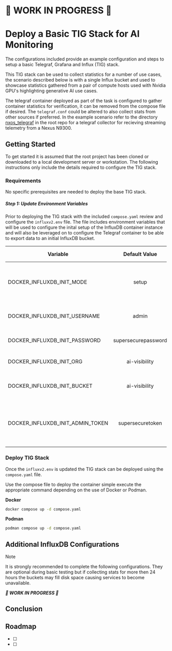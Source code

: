 <!-- About Project -->
# 🚧 WORK IN PROGRESS 🚧
# Deploy a Basic TIG Stack for AI Monitoring

The configurations included provide an example configuration and steps to setup a basic Telegraf, Grafana and Influx (TIG) stack. 

This TIG stack can be used to collect statistics for a number of use cases, the scenario described below is with a single Influx bucket and used to showcase statistics gathered from a pair of compute hosts used with Nvidia GPU's highlighting generative AI use cases. 

The telegraf container deployed as part of the task is configured to gather container statistics for verification, it can be removed from the compose file if desired. The `telegraf.conf` could be altered to also collect stats from other sources if preferred. In the example scenario refer to the directory [nxos_telegraf](../nxos_telegraf/) in the root repo for a telegraf collector for recieving streaming telemetry from a Nexus N9300.

<!-- Getting Started -->
## Getting Started
To get started it is assumed that the root project has been cloned or downloaded to a local development server or workstation. The following instructions only include the details required to configure the TIG stack.

### Requirements

No specific prerequisites are needed to deploy the base TIG stack.

##### Step 1: Update Environment Variables
Prior to deploying the TIG stack with the included `compose.yaml` review and configure the `influxv2.env` file. The file includes environment variables that will be used to configure the inital setup of the InfluxDB container instance and will also be leveraged on to configure the Telegraf container to be able to export data to an initial InfluxDB bucket.

| Variable | Default Value | Usage | Update Required |
|----------| :---: |-------| :---: |
| DOCKER_INFLUXDB_INIT_MODE | setup | No change required. Used to Setup InfluxDB on deploy |  |
| DOCKER_INFLUXDB_INIT_USERNAME | admin | The inital administrator user to be created |  |
| DOCKER_INFLUXDB_INIT_PASSWORD | supersecurepassword | The inital adminstrator password | :white_check_mark: |
| DOCKER_INFLUXDB_INIT_ORG | ai-visibility | InfluxDBv2 Inital Organization | |
| DOCKER_INFLUXDB_INIT_BUCKET | ai-visibility | Initial InfluxDBv2 Bucket to be created | |
| DOCKER_INFLUXDB_INIT_ADMIN_TOKEN | supersecuretoken | Token for admin user, used by Telegraf to authenticate and export data | :white_check_mark: |

### Deploy TIG Stack
Once the `influxv2.env` is updated the TIG stack can be deployed using the `compose.yaml` file.

Use the compose file to deploy the container simple execute the appropriate command depending on the use of Docker or Podman. 

**Docker**
``` bash
docker compose up -d compose.yaml
```

**Podman**
``` bash
podman compose up -d compose.yaml
```

## Additional InfluxDB Configurations
> [!NOTE]
> It is strongly recommended to complete the following configurations. They are optional during basic testing but if collecting stats for more then 24 hours the buckets may fill disk space causing services to become unavailable.

***🚧 WORK IN PROGRESS 🚧***

## Conclusion


<!-- Roadmap -->
## Roadmap
- [ ] 
- [ ] 
<!-- MARKDOWN LINKS & IMAGES -->
<!-- https://www.markdownguide.org/basic-syntax/#reference-style-links -->
